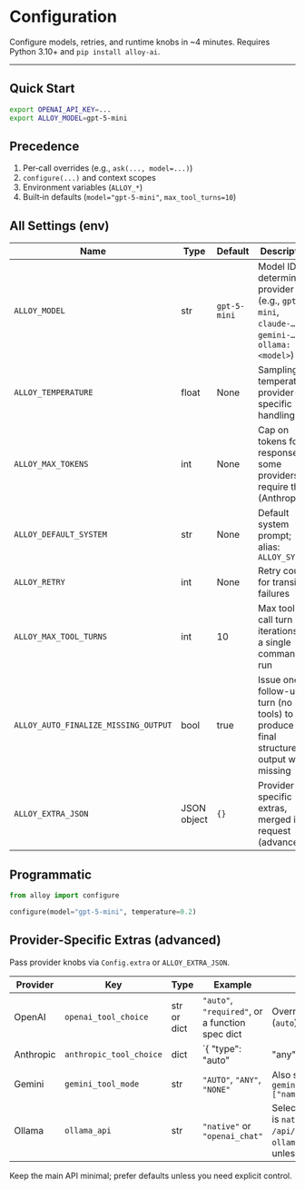 # Configuration

Configure models, retries, and runtime knobs in ~4 minutes. Requires Python 3.10+ and `pip install alloy-ai`.

---

## Quick Start

```bash
export OPENAI_API_KEY=...
export ALLOY_MODEL=gpt-5-mini
```

## Precedence

1. Per‑call overrides (e.g., `ask(..., model=...)`)
2. `configure(...)` and context scopes
3. Environment variables (`ALLOY_*`)
4. Built‑in defaults (`model="gpt-5-mini"`, `max_tool_turns=10`)

## All Settings (env)

| Name | Type | Default | Description |
|------|------|---------|-------------|
| `ALLOY_MODEL` | str | `gpt-5-mini` | Model ID; determines provider (e.g., `gpt-5-mini`, `claude-…`, `gemini-…`, `ollama:<model>`) |
| `ALLOY_TEMPERATURE` | float | None | Sampling temperature; provider-specific handling |
| `ALLOY_MAX_TOKENS` | int | None | Cap on tokens for responses; some providers require this (Anthropic) |
| `ALLOY_DEFAULT_SYSTEM` | str | None | Default system prompt; alias: `ALLOY_SYSTEM` |
| `ALLOY_RETRY` | int | None | Retry count for transient failures |
| `ALLOY_MAX_TOOL_TURNS` | int | 10 | Max tool-call turn iterations in a single command run |
| `ALLOY_AUTO_FINALIZE_MISSING_OUTPUT` | bool | true | Issue one follow-up turn (no tools) to produce final structured output when missing |
| `ALLOY_EXTRA_JSON` | JSON object | `{}` | Provider-specific extras, merged into request (advanced) |

## Programmatic

```python
from alloy import configure

configure(model="gpt-5-mini", temperature=0.2)
```

## Provider-Specific Extras (advanced)

Pass provider knobs via `Config.extra` or `ALLOY_EXTRA_JSON`.

| Provider | Key | Type | Example | Notes |
|----------|-----|------|---------|-------|
| OpenAI | `openai_tool_choice` | str or dict | `"auto"`, `"required"`, or a function spec dict | Overrides default tool choice (`auto`) when tools are present |
| Anthropic | `anthropic_tool_choice` | dict | `{ "type": "auto" | "any" | "tool" | "none" }` | See Anthropic docs; `disable_parallel_tool_use` supported via `anthropic_disable_parallel_tool_use: true` |
| Gemini | `gemini_tool_mode` | str | `"AUTO"`, `"ANY"`, `"NONE"` | Also supports `gemini_allowed_function_names: ["name1", "name2"]` |
| Ollama | `ollama_api` | str | `"native"` or `"openai_chat"` | Select the API strategy. Default is `native` (Ollama SDK `/api/chat`); config auto‑routes `ollama:*gpt-oss*` to `openai_chat` unless explicitly set. |

Keep the main API minimal; prefer defaults unless you need explicit control.
